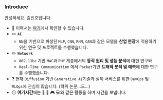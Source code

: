 ### Introduce
안녕하세요. 김진호입니다. 

* :pencil: 이력서는 [여기](https://violet0929.github.io)에서 확인할 수 있습니다.
* :pencil2: **```AI```**
  - ```NN```을 기반으로 파생된 ```MLP```, ```CNN```, ```RNN```, ```GAN```과 같은 모델을 **산업 현장**에 적용하기 위한 연구 및 프로젝트를 수행했습니다.
* :pencil2: **```Network```** 
  - ```802.11be``` 기반 ```MAC```과 ```PHY``` 계층에서의 **동작 원리 및 성능 분석**에 대한 연구와
  - ```Real-Time Communication``` 에서 ```Packet```기반 **트래픽 분석 및 예측**에 대한 연구를 수행했습니다.
* :question: 현재 ```Diffusion``` 기반 ```Generative AI```기술과 실제 서비스를 위한 ```DevOps``` 및 ```MLOps```에 관심이 많습니다. (학위 논문...도...)
* :clock7: **여가시간**에는 :musical_note: :walking: :video_game: :computer:와 같은 활동을 하며 시간을 보냅니다.
